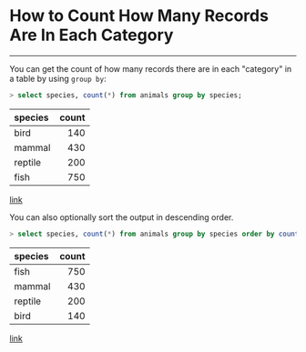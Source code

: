 # How to Count How Many Records Are In Each Category

---

You can get the count of how many records there are in each "category" in a table by using `group by`:

```sql
> select species, count(*) from animals group by species;
```

| species | count |
| :---         |          ---: |
|bird|140|
|mammal|430|
|reptile|200|
|fish|750|

[link](https://www.postgresql.org/docs/15/tutorial-agg.html)

You can also optionally sort the output in descending order.

```sql
> select species, count(*) from animals group by species order by count;
```

| species | count |
| :---         |          ---: |
|fish|750|
|mammal|430|
|reptile|200|
|bird|140|

[link](https://www.postgresql.org/docs/15/tutorial-select.html)
